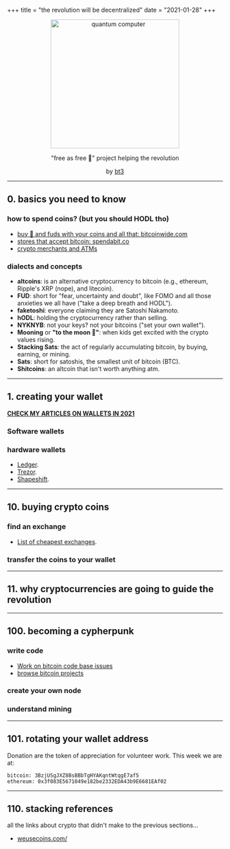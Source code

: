 +++
title = "the revolution will be decentralized"
date = "2021-01-28"
+++

<center>

<img src="/img/pc.png" alt="quantum computer"  width="300"/>


"free as free 🍺" project helping the revolution

by <a href="https://keybase.io/bt3gl">bt3</a></b>

</center>



---
## 0. basics you need to know

### how to spend coins? (but you should HODL tho)
* [buy 🍕 and fuds with your coins and all that: bitcoinwide.com](https://bitcoinwide.com/)
* [stores that accept bitcoin: spendabit.co](https://spendabit.co/)
* [crypto merchants and ATMs](https://coinmap.org/)

### dialects and concepts

* **altcoins**: is an alternative cryptocurrency to bitcoin (e.g., ethereum, Ripple's XRP (nope), and litecoin).
* **FUD**: short for "fear, uncertainty and doubt", like FOMO and all those anxieties we all have ("take a deep breath and HODL").
* **faketoshi**: everyone claiming they are Satoshi Nakamoto.
* **hODL**: holding the cryptocurrency rather than selling.
* **NYKNYB**: not your keys? not your bitcoins ("set your own wallet").
* **Mooning** or **"to the moon 🚀"**: when kids get excited with the crypto values rising.
* **Stacking Sats**: the act of regularly accumulating bitcoin, by buying, earning, or mining.
* **Sats**: short for satoshis, the smallest unit of bitcoin (BTC).
* **Shitcoins**:  an altcoin that isn't worth anything atm.

---
## 1. creating your wallet

**[CHECK MY ARTICLES ON WALLETS IN 2021](https://dreamers.cash/post/wallets/)**
### Software wallets


### hardware wallets

* [Ledger](https://shop.ledger.com).
* [Trezor](https://trezor.io/).
* [Shapeshift](https://shapeshift.com/keepkey).

---
## 10. buying crypto coins

### find an exchange

* [List of cheapest exchanges](https://cryptorationale.com/).

### transfer the coins to your wallet

----

## 11. why cryptocurrencies are going to guide the revolution



---
## 100. becoming a cypherpunk

### write code

* [Work on bitcoin code base issues](https://github.com/bitcoin/bitcoin/issues)
* [browse bitcoin projects](http://www.bitcoinprojects.net/)

### create your own node

### understand mining



---

## 101. rotating your wallet address

Donation are the token of appreciation for volunteer work. This week we are at:

```
bitcoin: 3BzjUSgJXZ8BsBBbTgHYAKqntWtqgE7af5
ethereum: 0x3f083E5671049e182be2332EDA43b9E6681EAf02
```

---

## 110. stacking references

all the links about crypto that didn't make to the previous sections...

* [weusecoins.com/](https://www.weusecoins.com/)